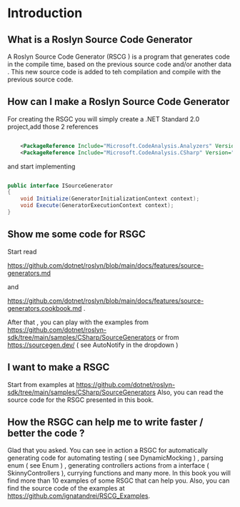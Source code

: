 # Introduction

## What is a Roslyn Source Code Generator

A Roslyn Source Code Generator (RSCG ) is a program that generates code in the compile time, based on the previous source code and/or another data . This new source code is added to teh compilation and compile with the previous source code.

## How can I make a Roslyn Source Code Generator

For creating the RSGC you will simply create a .NET Standard 2.0 project,add those 2 references

``` xml

    <PackageReference Include="Microsoft.CodeAnalysis.Analyzers" Version="3.3.1" PrivateAssets="all" />
    <PackageReference Include="Microsoft.CodeAnalysis.CSharp" Version="3.8.0" />

``` 


and start implementing 

``` csharp

public interface ISourceGenerator
{
    void Initialize(GeneratorInitializationContext context);
    void Execute(GeneratorExecutionContext context);
}

```

## Show me some code for RSGC

Start read

 https://github.com/dotnet/roslyn/blob/main/docs/features/source-generators.md
 
and

https://github.com/dotnet/roslyn/blob/main/docs/features/source-generators.cookbook.md .

After that , you can play with the examples from https://github.com/dotnet/roslyn-sdk/tree/main/samples/CSharp/SourceGenerators or from https://sourcegen.dev/ ( see AutoNotify in the dropdown )

## I want to make a RSGC

Start from examples at https://github.com/dotnet/roslyn-sdk/tree/main/samples/CSharp/SourceGenerators
Also, you can read the source code for the RSGC presented in this book.

## How the RSGC can help me to write faster / better the code  ?

Glad that you asked. You can see in action a RSGC for automatically generating code for automating testing ( see DynamicMocking ) , parsing enum ( see Enum ) , generating controllers actions from a interface ( SkinnyControllers ), currying functions and many more. In this book you will find more than 10 examples of some RSGC that can help you. Also, you can find the source code of the examples at  https://github.com/ignatandrei/RSCG_Examples.

